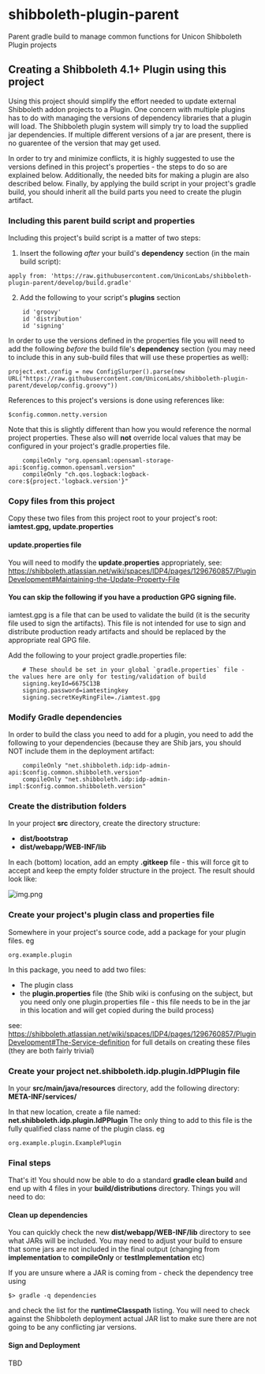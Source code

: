 # shibboleth-plugin-parent
Parent gradle build to manage common functions for Unicon Shibboleth Plugin projects

## Creating a Shibboleth 4.1+ Plugin using this project
Using this project should simplify the effort needed to update external Shibboleth addon projects to a Plugin. One 
concern with multiple plugins has to do with managing the versions of dependency libraries that a plugin will load.
The Shibboleth plugin system will simply try to load the supplied jar dependencies. If multiple different
versions of a jar are present, there is no guarentee of the version that may get used.

In order to try and minimize conflicts, it is highly suggested to use the versions defined in this project's
properties - the steps to do so are explained below. Additionally, the needed bits for making a plugin are also
described below. Finally, by applying the build script in your project's gradle build, you should inherit all the 
build parts you need to create the plugin artifact.

### Including this parent build script and properties
Including this project's build script is a matter of two steps:

1) Insert the following _after_ your build's **dependency** section (in the main build script):

```
apply from: 'https://raw.githubusercontent.com/UniconLabs/shibboleth-plugin-parent/develop/build.gradle'
```

2) Add the following to your script's **plugins** section
``` 
    id 'groovy'
    id 'distribution'
    id 'signing'
```

In order to use the versions defined in the properties file you will need to add the following _before_ the
build file's **dependency** section (you may need to include this in any sub-build files that will use these
properties as well):

``` project.ext.config = new ConfigSlurper().parse(new URL("https://raw.githubusercontent.com/UniconLabs/shibboleth-plugin-parent/develop/config.groovy")) ```

References to this project's versions is done using references like:
```
$config.common.netty.version
```
Note that this is slightly different than how you would reference the normal project properties. These also 
will **not** override local values that may be configured in your project's gradle.properties file.
```
    compileOnly "org.opensaml:opensaml-storage-api:$config.common.opensaml.version"
    compileOnly "ch.qos.logback:logback-core:${project.'logback.version'}"
```

### Copy files from this project
Copy these two files from this project root to your project's root:
**iamtest.gpg, update.properties** 
#### update.properties file
You will need to modify the **update.properties** appropriately,
see: https://shibboleth.atlassian.net/wiki/spaces/IDP4/pages/1296760857/PluginDevelopment#Maintaining-the-Update-Property-File

#### You can skip the following if you have a production GPG signing file.
iamtest.gpg is a file that can be used to validate the build (it is the security file used to sign the artifacts).
This file is not intended for use to sign and distribute production ready artifacts and should be replaced by the
appropriate real GPG file.

Add the following to your project gradle.properties file:
```
    # These should be set in your global `gradle.properties` file - the values here are only for testing/validation of build
    signing.keyId=6675C13B
    signing.password=iamtestingkey
    signing.secretKeyRingFile=./iamtest.gpg
```

### Modify Gradle dependencies
In order to build the class you need to add for a plugin, you need to add the following to your
dependencies (because they are Shib jars, you should NOT include them in the deployment artifact:

```
    compileOnly "net.shibboleth.idp:idp-admin-api:$config.common.shibboleth.version"
    compileOnly "net.shibboleth.idp:idp-admin-impl:$config.common.shibboleth.version"
```

### Create the distribution folders
In your project **src** directory, create the directory structure: 

* **dist/bootstrap** 
* **dist/webapp/WEB-INF/lib**

In each (bottom) location, add an empty **.gitkeep** file - this will force git to accept and keep
the empty folder structure in the project. The result should look like:

![img.png](img.png)

### Create your project's plugin class and properties file
Somewhere in your project's source code, add a package for your plugin files. eg 
```
org.example.plugin
```
In this package, you need to add two files:
* The plugin class
* the **plugin.properties** file (the Shib wiki is confusing on the subject, but you need only
one plugin.properties file - this file needs to be in the jar in this location and will get copied during the build process)

see: https://shibboleth.atlassian.net/wiki/spaces/IDP4/pages/1296760857/PluginDevelopment#The-Service-definition
for full details on creating these files (they are both fairly trivial)

### Create your project net.shibboleth.idp.plugin.IdPPlugin file
In your **src/main/java/resources** directory, add the following directory: **META-INF/services/**

In that new location, create a file named: **net.shibboleth.idp.plugin.IdPPlugin**
The only thing to add to this file is the fully qualified class name of the plugin class. eg
```
org.example.plugin.ExamplePlugin 
```

### Final steps
That's it! You should now be able to do a standard **gradle clean build** and end up with 4 files
in your **build/distributions** directory. Things you will need to do:

#### Clean up dependencies
You can quickly check the new **dist/webapp/WEB-INF/lib** directory to see what JARs will be 
included. You may need to adjust your build to ensure that some jars are not included in the 
final output (changing from **implementation** to **compileOnly** or **testImplementation** etc)

If you are unsure where a JAR is coming from - check the dependency tree using
```
$> gradle -q dependencies
```
and check the list for the **runtimeClasspath** listing. You will need to check against the 
Shibboleth deployment actual JAR list to make sure there are not going to be any conflicting jar versions.

#### Sign and Deployment
TBD
